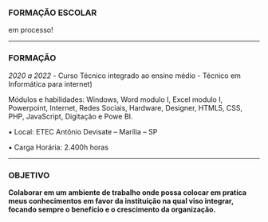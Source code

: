 
### FORMAÇÃO ESCOLAR 

em processo!

---

### FORMAÇÃO

*2020 a 2022* - Curso Técnico integrado ao ensino médio - Técnico em Informática para internet) 

Módulos e habilidades: Windows, Word modulo I, Excel modulo I, Powerpoint, Internet, Redes
Sociais, Hardware, Designer, HTML5, CSS, PHP, JavaScript, Digitação e Powe BI.



▪ Local: ETEC Antônio Devisate – Marília – SP

▪ Carga Horária:  2.400h horas

---
### OBJETIVO

**Colaborar em um ambiente de trabalho onde possa colocar em pratica meus
conhecimentos em favor da instituição na qual viso integrar, focando sempre o benefício
e o crescimento da organização.**

